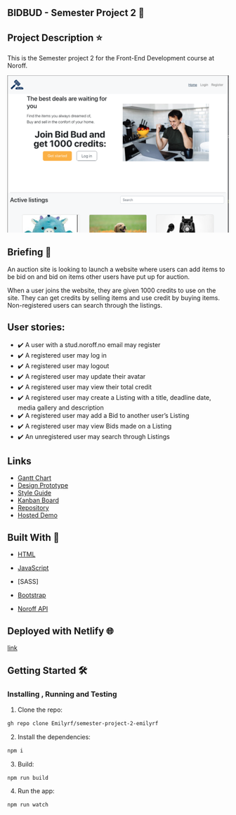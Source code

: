 ## BIDBUD -  Semester Project 2  :hammer:

## Project Description :star:

This is the Semester project 2 for the Front-End Development course at Noroff. 

![semester-project-2](images/bidbud.png)


## Briefing :memo:
An auction site is looking to launch a website where users can add items to be bid on and bid on items other users have put up for auction.

When a user joins the website, they are given 1000 credits to use on the site. They can get credits by selling items and use credit by buying items. Non-registered users can search through the listings.


## User stories:

- :heavy_check_mark: A user with a stud.noroff.no email may register
- :heavy_check_mark: A registered user may log in
- :heavy_check_mark: A registered user may logout
- :heavy_check_mark: A registered user may update their avatar
- :heavy_check_mark: A registered user may view their total credit
- :heavy_check_mark: A registered user may create a Listing with a title, deadline date, media gallery and description
- :heavy_check_mark: A registered user may add a Bid to another user’s Listing
- :heavy_check_mark: A registered user may view Bids made on a Listing
- :heavy_check_mark: An unregistered user may search through Listings


## Links

- [Gantt Chart](https://github.com/users/Emilyrf/projects/1/views/2)
- [Design Prototype](https://xd.adobe.com/view/8464beca-3e48-4cc3-a9a0-fd4dfd4b1c14-d137/)
- [Style Guide](https://xd.adobe.com/view/b2e3c53a-fdd4-43c2-a22f-1d70dcee839a-e7b0/)
- [Kanban Board ](https://github.com/users/Emilyrf/projects/1/views/1)
- [Repository ](https://github.com/Emilyrf/semester-project-2-emilyrf)
- [Hosted Demo ](https://loquacious-yeot-03cf33.netlify.app)

  
## Built With :wrench:

- [HTML](https://developer.mozilla.org/en-US/docs/Web/HTML)
- [JavaScript](https://developer.mozilla.org/en-US/docs/Web/JavaScript)
- [SASS]
- [Bootstrap](https://blog.getbootstrap.com)

- [Noroff API](https://docs.noroff.dev)

## Deployed with Netlify :globe_with_meridians:

[link](https://loquacious-yeot-03cf33.netlify.app)


## Getting Started :hammer_and_wrench:

### Installing , Running and Testing

1. Clone the repo:
```bash
gh repo clone Emilyrf/semester-project-2-emilyrf
```

2. Install the dependencies:
```bash
npm i
```

3. Build:
```bash
npm run build
```

4. Run the app:
```bash
npm run watch
```






